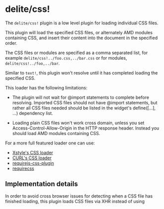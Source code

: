 # delite/css!

The `delite/css!` plugin is a low level plugin for loading individual CSS files.

This plugin will load the specified CSS files, or alternately AMD modules containing CSS,
and insert their content into the document in the specified order.

The CSS files or modules are specified as a comma separated list, for example
`delite/css!../foo.css,../bar.css` or for modules, `delite/css!../foo,../bar`.

Similar to `text!`, this plugin won't resolve until it has completed loading the specified CSS.

This loader has the following limitations:

- The plugin will not wait for @import statements to complete before resolving.
  Imported CSS files should not have @import statements, but rather
  all CSS files needed should be listed in the widget's define([...], ...) dependency list.

- Loading plain CSS files won't work cross domain, unless you set Access-Control-Allow-Origin
  in the HTTP response header.  Instead you should load AMD modules containing CSS.

For a more full featured loader one can use:

- [Xstyle's CSS loader](https://github.com/kriszyp/xstyle/blob/master/core/load-css.js)
- [CURL's CSS loader](https://github.com/cujojs/curl/blob/master/src/curl/plugin/css.js)
- [requirejs-css-plugin](https://github.com/tyt2y3/requirejs-css-plugin)
- [requirecss](https://github.com/guybedford/require-css)

## Implementation details

In order to avoid cross browser issues for detecting when a CSS file has finished loading,
this plugin loads CSS files via XHR instead of using <script> tags.

However, if the CSS exists in an AMD module, then this plugin merely leverages require() to
load the module.

